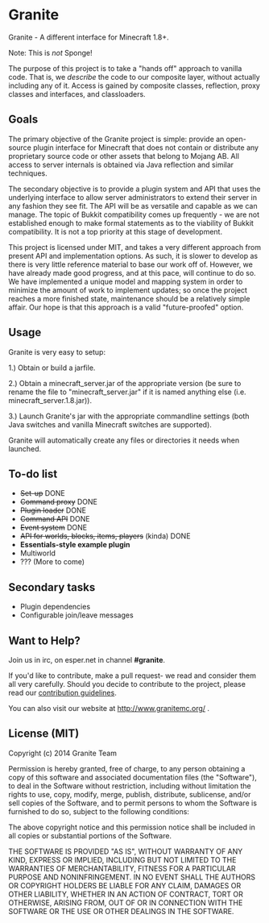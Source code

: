 Granite
======

Granite - A different interface for Minecraft 1.8+.

Note: This is _not_ Sponge!

The purpose of this project is to take a "hands off" approach to vanilla code.
That is, we _describe_ the code to our composite layer, without actually including any of it.
Access is gained by composite classes, reflection, proxy classes and interfaces, and classloaders.

Goals
------
The primary objective of the Granite project is simple: provide an open-source plugin interface for Minecraft that does not
contain or distribute any proprietary source code or other assets that belong to Mojang AB.  All access to server
internals is obtained via Java reflection and similar techniques.

The secondary objective is to provide a plugin system and API that uses the underlying interface to allow server
administrators to extend their server in any fashion they see fit.  The API will be as versatile and capable as we can
manage.  The topic of Bukkit compatibility comes up frequently - we are not established enough to make formal statements
as to the viability of Bukkit compatibility.  It is not a top priority at this stage of development.

This project is licensed under MIT, and takes a very different approach from present API and implementation options. As
such, it is slower to develop as there is very little reference material to base our work off of.  However, we have
already made good progress, and at this pace, will continue to do so.  We have implemented a unique model and mapping
system in order to minimize the amount of work to implement updates; so once the project reaches a more finished state,
maintenance should be a relatively simple affair.  Our hope is that this approach is a valid "future-proofed" option.

Usage
------
Granite is very easy to setup:

1.) Obtain or build a jarfile.

2.) Obtain a minecraft_server.jar of the appropriate version (be sure to rename the file to "minecraft_server.jar" if
it is named anything else (i.e. minecraft_server.1.8.jar)).

3.) Launch Granite's jar with the appropriate commandline settings (both Java switches and vanilla Minecraft switches
are supported).

Granite will automatically create any files or directories it needs when launched.

To-do list
------
- ~~Set-up~~ DONE
- ~~Command proxy~~ DONE
- ~~Plugin loader~~ DONE
- ~~Command API~~ DONE
- ~~Event system~~ DONE
- ~~API for worlds, blocks, items, players~~ (kinda) DONE
- **Essentials-style example plugin**
- Multiworld
- ??? (More to come)

Secondary tasks
------
- Plugin dependencies
- Configurable join/leave messages

Want to Help?
------
Join us in irc, on esper.net in channel **#granite**.

If you'd like to contribute, make a pull request- we read and consider them all very carefully.
Should you decide to contribute to the project, please read our [contribution guidelines](https://github.com/GraniteTeam/Granite/blob/master/CONTRIBUTING.md).

You can also visit our website at http://www.granitemc.org/ .

License (MIT)
-------
Copyright (c) 2014 Granite Team

Permission is hereby granted, free of charge, to any person obtaining a copy
of this software and associated documentation files (the "Software"), to deal
in the Software without restriction, including without limitation the rights
to use, copy, modify, merge, publish, distribute, sublicense, and/or sell
copies of the Software, and to permit persons to whom the Software is
furnished to do so, subject to the following conditions:

The above copyright notice and this permission notice shall be included in
all copies or substantial portions of the Software.

THE SOFTWARE IS PROVIDED "AS IS", WITHOUT WARRANTY OF ANY KIND, EXPRESS OR
IMPLIED, INCLUDING BUT NOT LIMITED TO THE WARRANTIES OF MERCHANTABILITY,
FITNESS FOR A PARTICULAR PURPOSE AND NONINFRINGEMENT. IN NO EVENT SHALL THE
AUTHORS OR COPYRIGHT HOLDERS BE LIABLE FOR ANY CLAIM, DAMAGES OR OTHER
LIABILITY, WHETHER IN AN ACTION OF CONTRACT, TORT OR OTHERWISE, ARISING FROM,
OUT OF OR IN CONNECTION WITH THE SOFTWARE OR THE USE OR OTHER DEALINGS IN
THE SOFTWARE.
